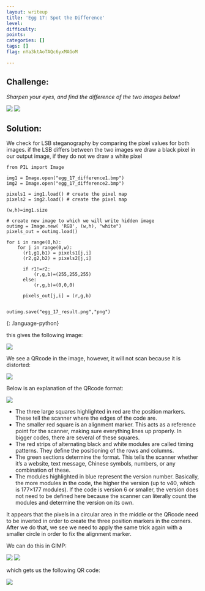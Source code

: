 ```yaml
---
layout: writeup
title: 'Egg 17: Spot the Difference'
level:
difficulty:
points:
categories: []
tags: []
flag: nYa3ktAoTAQc6yxMAGoM

---
```


## Challenge:

*Sharpen your eyes, and find the difference of the two images below!*

![](images/egg_17_difference1.bmp)
![](images/egg_17_difference2.bmp)

## Solution:

We check for LSB steganography by comparing the pixel values for both
images. if the LSB differs between the two images we draw a black pixel
in our output image, if they do not we draw a white pixel

    from PIL import Image

    img1 = Image.open("egg_17_difference1.bmp")
    img2 = Image.open("egg_17_difference2.bmp")

    pixels1 = img1.load() # create the pixel map
    pixels2 = img2.load() # create the pixel map

    (w,h)=img1.size

    # create new image to which we will write hidden image
    outimg = Image.new( 'RGB', (w,h), "white")
    pixels_out = outimg.load()

    for i in range(0,h):
        for j in range(0,w):
          (r1,g1,b1) = pixels1[j,i]
          (r2,g2,b2) = pixels2[j,i]

          if r1!=r2:
              (r,g,b)=(255,255,255)
          else:
              (r,g,b)=(0,0,0)

          pixels_out[j,i] = (r,g,b)


    outimg.save("egg_17_result.png","png")
{: .language-python}

this gives the following image:

![](images/egg_17_result.png)

We see a QRcode in the image, however, it will not scan because it is
distorted:

![](images/egg_17_qrcode_broken.png)

Below is an explanation of the QRcode format:

![](images/qr-code-explained.jpg)

* The three large squares highlighted in red are the position markers.
  These tell the scanner where the edges of the code are.
* The smaller red square is an alignment marker. This acts as a
  reference point for the scanner, making sure everything lines up
  properly. In bigger codes, there are several of these squares.
* The red strips of alternating black and white modules are called
  timing patterns. They define the positioning of the rows and columns.
* The green sections determine the format. This tells the scanner
  whether it’s a website, text message, Chinese symbols, numbers, or any
  combination of these.
* The modules highlighted in blue represent the version number.
  Basically, the more modules in the code, the higher the version (up to
  v40, which is 177×177 modules). If the code is version 6 or smaller,
  the version does not need to be defined here because the scanner can
  literally count the modules and determine the version on its own.

It appears that the pixels in a circular area in the middle or the
QRcode need to be inverted in order to create the three position markers
in the corners.
After we do that, we see we need to apply the same trick again with a
smaller circle in order to fix the alignment marker.

We can do this in GIMP:

![](images/egg_17_step2.png)
![](images/egg_17_step3.png)

which gets us the following QR code:

![](images/egg_17_qrcode_fixed_large.png)

